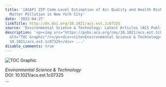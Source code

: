 ```yaml
---
title: '[ASAP] ZIP Code-Level Estimation of Air Quality and Health Risk Due to Particulate
  Matter Pollution in New York City'
date: '2022-04-27'
linkTitle: http://dx.doi.org/10.1021/acs.est.1c07325
source: 'Environmental Science & Technology: Latest Articles (ACS Publications)'
description: '<p><img src="https://pubs.acs.org/cms/10.1021/acs.est.1c07325/asset/images/medium/es1c07325_0005.gif"
  alt="TOC Graphic"/></p><div><cite>Environmental Science & Technology</cite></div><div>DOI:
  10.1021/acs.est.1c07325</div> ...'
disable_comments: true
---
```

<p><img src="https://pubs.acs.org/cms/10.1021/acs.est.1c07325/asset/images/medium/es1c07325_0005.gif" alt="TOC Graphic"/></p><div><cite>Environmental Science & Technology</cite></div><div>DOI: 10.1021/acs.est.1c07325</div> ...